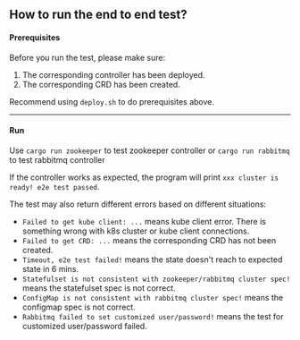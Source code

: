 ## How to run the end to end test?

#### Prerequisites

Before you run the test, please make sure:

1. The corresponding controller has been deployed.
2. The corresponding CRD has been created.

Recommend using `deploy.sh` to do prerequisites above.

---

#### Run

Use `cargo run zookeeper` to test zookeeper controller or `cargo run rabbitmq` to test rabbitmq controller 

If the controller works as expected, the program will print `xxx cluster is ready! e2e test passed`.

The test may also return different errors based on different situations:

* `Failed to get kube client: ...` means kube client error. There is something wrong with k8s cluster or kube client connections.
* `Failed to get CRD: ...` means the corresponding CRD has not been created.
* `Timeout, e2e test failed!` means the state doesn't reach to expected state in 6 mins.
* `Statefulset is not consistent with zookeeper/rabbitmq cluster spec!` means the statefulset spec is not correct.
* `ConfigMap is not consistent with rabbitmq cluster spec!` means the configmap spec is not correct.
* `Rabbitmq failed to set customized user/password!` means the test for customized user/password failed.

